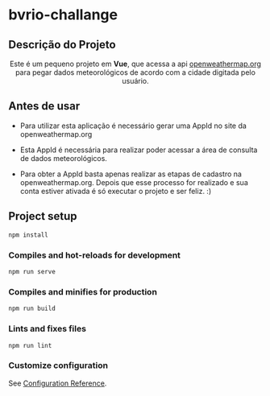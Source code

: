 # bvrio-challange

## Descrição do Projeto
<p align="center">Este é um pequeno projeto em <strong>Vue</strong>, que acessa a api <span> <a href='https://openweathermap.org/'>openweathermap.org</a></span> para pegar dados meteorológicos de acordo com a cidade digitada pelo usuário.</p>

## Antes de usar
* <p>Para utilizar esta aplicação é necessário gerar uma AppId no site da openweathermap.org</p>
* <p>Esta AppId é necessária para realizar poder acessar a área de consulta de dados meteorológicos.</p>
* <p>Para obter a AppId basta apenas realizar as etapas de cadastro na openweathermap.org. Depois que esse processo for realizado e sua conta estiver ativada é só executar o projeto e ser feliz. :)</p>

## Project setup
```
npm install
```

### Compiles and hot-reloads for development
```
npm run serve
```

### Compiles and minifies for production
```
npm run build
```

### Lints and fixes files
```
npm run lint
```

### Customize configuration
See [Configuration Reference](https://cli.vuejs.org/config/).
